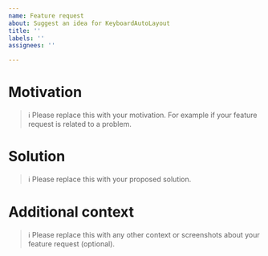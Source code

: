 ```yaml
---
name: Feature request
about: Suggest an idea for KeyboardAutoLayout
title: ''
labels: ''
assignees: ''

---
```


# Motivation
> ℹ Please replace this with your motivation. For example if your feature request is related to a problem.

# Solution
> ℹ Please replace this with your proposed solution.

# Additional context 
> ℹ Please replace this with any other context or screenshots about your feature request (optional).

